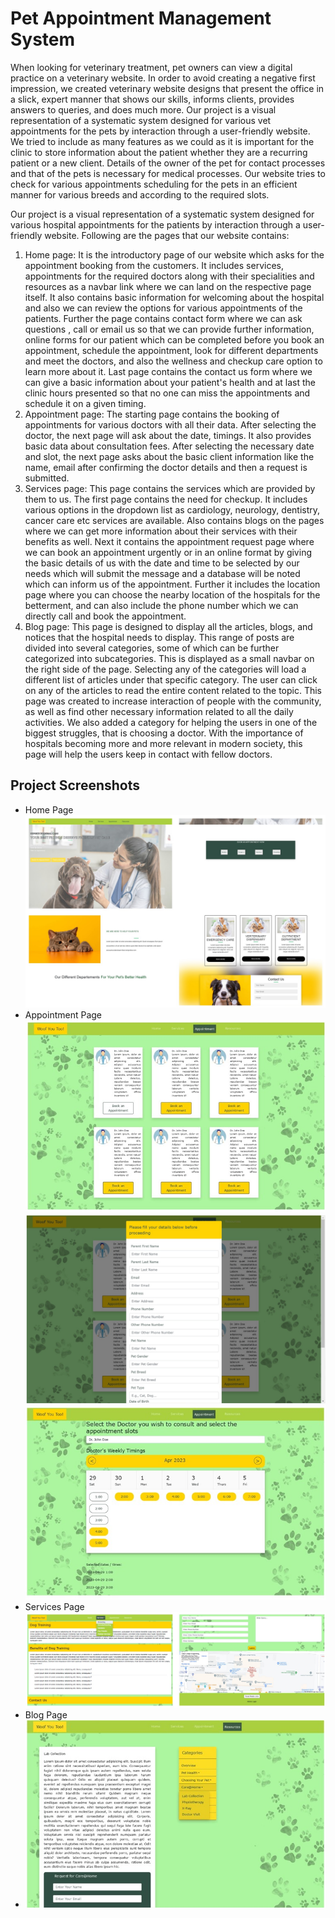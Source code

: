 # Pet Appointment Management System

When looking for veterinary treatment, pet owners can view a digital practice on a veterinary website. In order to avoid creating a negative first impression, we created veterinary website designs that present the office in a slick, expert manner that shows our skills, informs clients, provides answers to queries, and does much more. Our project is a visual representation of a systematic system designed for various vet appointments for the pets by interaction through a user-friendly website. 
We tried to include as many features as we could as it is important for the clinic to store information about the patient whether they are a recurring patient or a new client. Details of the owner of the pet for contact processes and that of the pets is necessary for medical processes. Our website tries to check for various appointments scheduling for the pets in an efficient manner for various breeds and according to the required slots.

Our project is a visual representation of a systematic system designed for various hospital appointments for the patients by interaction through a user-friendly website. Following are the pages that our website contains:
1. Home page: It is the introductory page of our website which asks for the appointment booking from the customers. It includes services, appointments for the required doctors along with their specialities and resources as a navbar link where we can land on the respective page itself. It also contains basic information for welcoming about the hospital and also we can review the options for various appointments of the patients. Further the page contains contact form where we can ask questions , call or email us so that we can provide further information, online forms for our patient which can be completed before you book an appointment, schedule the appointment, look for different departments and meet the doctors, and also the wellness and checkup care option to learn more about it. Last page contains the contact us form where we can give a basic information about your patient's health and at last the clinic hours presented so that no one can miss the appointments and schedule it on a given timing. 
2. Appointment page: The starting page contains the booking of appointments for various doctors with all their data. After selecting the doctor, the next page will ask about the date, timings. It also provides basic data about consultation fees. After selecting the necessary date and slot, the next page asks about the basic client information like the name, email after confirming the doctor details and then a request is submitted.
3. Services page: This page contains the services which are provided by them to us. The first page contains the need for checkup. It includes various options in the dropdown list as cardiology, neurology, dentistry, cancer care etc services are available. Also contains blogs on the pages where we can get more information about their services with their benefits as well. Next it contains the appointment request page where we can book an appointment urgently or in an online format by giving the basic details of us with the date and time to be selected by our needs which will submit  the message and a database will be noted which can inform us of the appointment. Further it includes the location page where you can choose the nearby location of the hospitals for the betterment, and can also include the phone number which we can directly call and book the appointment. 
4. Blog page:  This page is designed to display all the articles, blogs, and notices that the hospital needs to display. This range of posts are divided into several categories, some of which can be further categorized into subcategories. This is displayed as a small navbar on the right side of the page. Selecting any of the categories will load a different list of articles under that specific category. The user can click on any of the articles to read the entire content related to the topic. This page was created to increase interaction of people with the community, as well as find other necessary information related to all the daily activities. We also added a category for helping the users in one of the biggest struggles, that is choosing a doctor. With the importance of hospitals becoming more and more relevant in modern society, this page will help the users keep in contact with fellow doctors.

## Project Screenshots
- Home Page
  <img src="/images/OP1.jpg">
- Appointment Page  
  <img src="/images/OP2.jpg">
  <img src="/images/op3.jpg">
  <img src="/images/OP4.jpg">
- Services Page
  <img src="/images/OP6.jpg">
- Blog Page
- <img src="/images/OP5.jpg">
